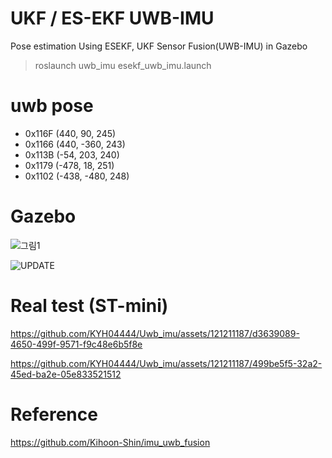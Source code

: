# UKF / ES-EKF UWB-IMU
Pose estimation Using ESEKF, UKF Sensor Fusion(UWB-IMU) in Gazebo

>  roslaunch uwb_imu esekf_uwb_imu.launch 


# uwb pose
- 0x116F (440, 90, 245)
- 0x1166 (440, -360, 243)
- 0x113B (-54, 203, 240)
- 0x1179 (-478, 18, 251)
- 0x1102 (-438, -480, 248)

# Gazebo
![그림1](https://github.com/KYH04444/Uwb_imu/assets/121211187/de3e55dd-4da6-4132-9f4e-a891a054f48c)


![UPDATE](https://github.com/KYH04444/Uwb_imu/assets/121211187/14ba7b98-02c4-4b53-abdf-19e2363c6b09)

# Real test (ST-mini)

https://github.com/KYH04444/Uwb_imu/assets/121211187/d3639089-4650-499f-9571-f9c48e6b5f8e


https://github.com/KYH04444/Uwb_imu/assets/121211187/499be5f5-32a2-45ed-ba2e-05e833521512


# Reference 
https://github.com/Kihoon-Shin/imu_uwb_fusion
